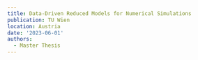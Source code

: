 ```yaml
---
title: Data-Driven Reduced Models for Numerical Simulations
publication: TU Wien
location: Austria
date: '2023-06-01'
authors:
  - Master Thesis
---
```

